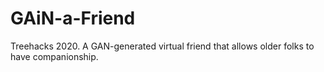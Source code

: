 # GAiN-a-Friend
Treehacks 2020. A GAN-generated virtual friend that allows older folks to have companionship.
